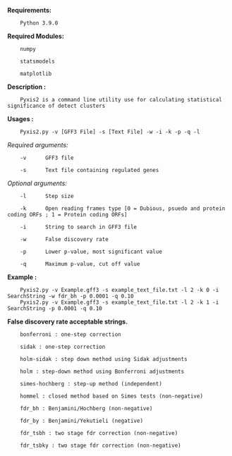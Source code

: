 **Requirements:**

		Python 3.9.0

**Required Modules:**

		numpy

		statsmodels

		matplotlib

**Description :**

		Pyxis2 is a command line utility use for calculating statistical significance of detect clusters

**Usages :**

		Pyxis2.py -v [GFF3 File] -s [Text File] -w -i -k -p -q -l

*Required arguments:*

		-v		GFF3 file

		-s		Text file containing regulated genes

*Optional arguments:*

		-l		Step size

		-k		Open reading frames type [0 = Dubious, psuedo and protein coding ORFs ; 1 = Protein coding ORFs]

		-i		String to search in GFF3 file

		-w		False discovery rate

		-p		Lower p-value, most significant value

		-q		Maximum p-value, cut off value

**Example :**

		Pyxis2.py -v Example.gff3 -s example_text_file.txt -l 2 -k 0 -i SearchString -w fdr_bh -p 0.0001 -q 0.10
		Pyxis2.py -v Example.gff3 -s example_text_file.txt -l 2 -k 1 -i SearchString -p 0.0001 -q 0.10

**False discovery rate acceptable strings.**

		bonferroni : one-step correction

		sidak : one-step correction

		holm-sidak : step down method using Sidak adjustments

		holm : step-down method using Bonferroni adjustments

		simes-hochberg : step-up method (independent)

		hommel : closed method based on Simes tests (non-negative)

		fdr_bh : Benjamini/Hochberg (non-negative)

		fdr_by : Benjamini/Yekutieli (negative)

		fdr_tsbh : two stage fdr correction (non-negative)

		fdr_tsbky : two stage fdr correction (non-negative)
